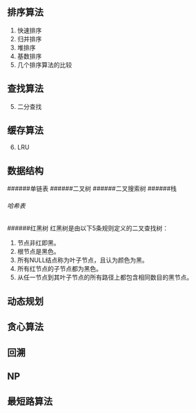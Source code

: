 ## 排序算法

 1. 快速排序
 2. 归并排序
 3. 堆排序
 4. 基数排序
 5. 几个排序算法的比较
 
## 查找算法
 5. 二分查找
 
## 缓存算法
 6. LRU

## 数据结构
######单链表
######二叉树
######二叉搜索树
######栈
###### 哈希表
######红黑树
红黑树是由以下5条规则定义的二叉查找树：
1. 节点非红即黑。
2. 根节点是黑色。
3. 所有NULL结点称为叶子节点，且认为颜色为黑。
4. 所有红节点的子节点都为黑色。
5. 从任一节点到其叶子节点的所有路径上都包含相同数目的黑节点。

## 动态规划
## 贪心算法
## 回溯
## NP
## 最短路算法
 
